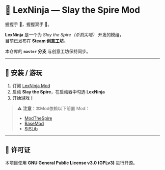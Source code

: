 # 🥷 LexNinja — Slay the Spire Mod

握握手 🤝，握握双手 🤝。

**LexNinja** 是一个为 *Slay the Spire（杀戮尖塔）* 开发的模组，  
目前已发布在 **Steam 创意工坊**。  

本仓库的 **`master` 分支** 与创意工坊保持同步。

---

## 🚀 安装 / 游玩

1. 订阅 [LexNinja Mod](https://steamcommunity.com/sharedfiles/filedetails/?id=3468618252&searchtext=ninja)  
2. 启动 **Slay the Spire**，在启动器中勾选 **LexNinja**  
3. 开始游戏！

> ⚠️ **注意**：本Mod依赖以下前置 Mod：  
> - [ModTheSpire](https://steamcommunity.com/sharedfiles/filedetails/?id=1605060445)  
> - [BaseMod](https://steamcommunity.com/sharedfiles/filedetails/?id=1605833019)  
> - [StSLib](https://steamcommunity.com/sharedfiles/filedetails/?id=1609158507)

---

## 📜 许可证

本项目使用 **GNU General Public License v3.0 (GPLv3)** 进行开源。  
